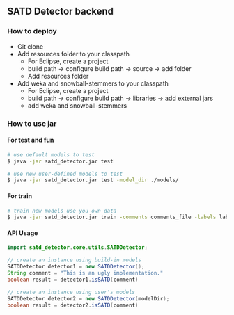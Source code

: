 ## SATD Detector backend
### How to deploy
- Git clone
- Add resources folder to your classpath
    - For Eclipse, create a project
    - build path -> configure build path -> source -> add folder
    - Add resources folder
- Add weka and snowball-stemmers to your classpath
    - For Eclipse, create a project
    - build path -> configure build path -> libraries -> add external jars
    - add weka and snowball-stemmers

### How to use jar
#### For test and fun
```bash
# use default models to test
$ java -jar satd_detector.jar test

# use new user-defined models to test
$ java -jar satd_detector.jar test -model_dir ./models/
```

#### For train
```bash
# train new models use you own data
$ java -jar satd_detector.jar train -comments comments_file -labels labels_file -projects projects_file -out_dir ./models/
```

#### API Usage
```Java
import satd_detector.core.utils.SATDDetector;

// create an instance using build-in models
SATDDetector detector1 = new SATDDetector();
String comment = "This is an ugly implementation."
boolean result = detector1.isSATD(comment)

// create an instance using user's models
SATDDetector detector2 = new SATDDetector(modelDir);
boolean result = detector2.isSATD(comment)
```





